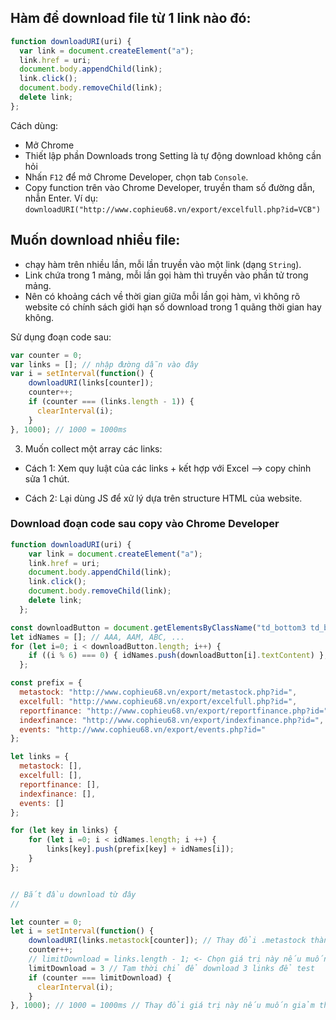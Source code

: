 ## Hàm để download file từ 1 link nào đó:

```js
function downloadURI(uri) {
  var link = document.createElement("a");
  link.href = uri;
  document.body.appendChild(link);
  link.click();
  document.body.removeChild(link);
  delete link;
};
```

Cách dùng:
- Mở Chrome
- Thiết lập phần Downloads trong Setting là tự động download không cần hỏi
- Nhấn `F12` để mở Chrome Developer, chọn tab `Console`.
- Copy function trên vào Chrome Developer, truyền tham số đường dẫn, nhẫn Enter. Ví dụ: `downloadURI("http://www.cophieu68.vn/export/excelfull.php?id=VCB")`

## Muốn download nhiều file:
- chạy hàm trên nhiều lần, mỗi lần truyền vào một link (dạng `String`).
- Link chứa trong 1 mảng, mỗi lần gọi hàm thì truyền vào phần tử trong mảng.
- Nên có khoảng cách về thời gian giữa mỗi lần gọi hàm, vì không rõ website có chính sách giới hạn số download trong 1 quãng thời gian hay không.

Sử dụng đoạn code sau:

```js
var counter = 0;
var links = []; // nhập đường dẫn vào đây
var i = setInterval(function() {
    downloadURI(links[counter]);
    counter++;
    if (counter === (links.length - 1)) {
      clearInterval(i);
    }
}, 1000); // 1000 = 1000ms 
```

3. Muốn collect một array các links:

- Cách 1: Xem quy luật của các links + kết hợp với Excel --> copy chỉnh sửa 1 chút.

- Cách 2: Lại dùng JS để xử lý dựa trên structure HTML của website.


### Download đoạn code sau copy vào Chrome Developer


```js
function downloadURI(uri) {
    var link = document.createElement("a");
    link.href = uri;
    document.body.appendChild(link);
    link.click();
    document.body.removeChild(link);
    delete link;
  };

const downloadButton = document.getElementsByClassName("td_bottom3 td_bg2");
let idNames = []; // AAA, AAM, ABC, ...
for (let i=0; i < downloadButton.length; i++) {
    if ((i % 6) === 0) { idNames.push(downloadButton[i].textContent) };
  };

const prefix = {
  metastock: "http://www.cophieu68.vn/export/metastock.php?id=",
  excelfull: "http://www.cophieu68.vn/export/excelfull.php?id=",
  reportfinance: "http://www.cophieu68.vn/export/reportfinance.php?id=",
  indexfinance: "http://www.cophieu68.vn/export/indexfinance.php?id=",
  events: "http://www.cophieu68.vn/export/events.php?id="
};

let links = {
  metastock: [],
  excelfull: [],
  reportfinance: [],
  indexfinance: [],
  events: []
};

for (let key in links) {
    for (let i =0; i < idNames.length; i ++) {
        links[key].push(prefix[key] + idNames[i]);
    }
};


// Bắt đầu download từ đây
// 

let counter = 0;
let i = setInterval(function() {
    downloadURI(links.metastock[counter]); // Thay đổi .metastock thành .excelfull, hoặc reportfinance tùy theo dữ liệu nào muốn down
    counter++;
    // limitDownload = links.length - 1; <- Chọn giá trị này nếu muốn download toàn bộ
    limitDownload = 3 // Tạm thời chỉ để download 3 links để test
    if (counter === limitDownload) {
      clearInterval(i);
    }
}, 1000); // 1000 = 1000ms // Thay đổi giá trị này nếu muốn giảm thời gian gọi đến server. Nên để lâu một chút.
```